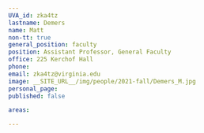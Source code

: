 ```yaml
---
UVA_id: zka4tz
lastname: Demers
name: Matt
non-tt: true
general_position: faculty
position: Assistant Professor, General Faculty
office: 225 Kerchof Hall
phone: 
email: zka4tz@virginia.edu
image: __SITE_URL__/img/people/2021-fall/Demers_M.jpg 
personal_page: 
published: false

areas:

---
```

